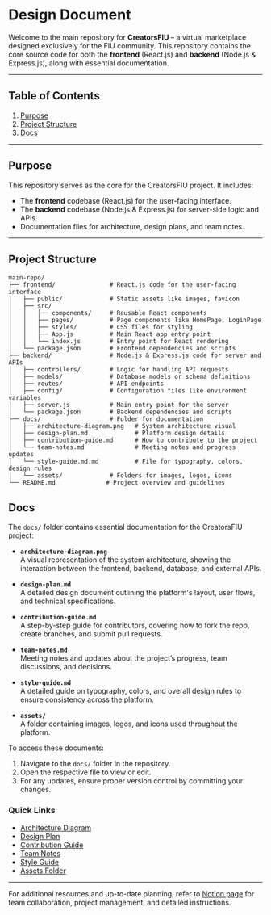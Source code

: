 # **Design Document**

Welcome to the main repository for **CreatorsFIU** – a virtual marketplace designed exclusively for the FIU community. This repository contains the core source code for both the **frontend** (React.js) and **backend** (Node.js & Express.js), along with essential documentation.

---

## **Table of Contents**
1. [Purpose](#purpose)
2. [Project Structure](#project-structure)
3. [Docs](#docs)


---

## **Purpose**
This repository serves as the core for the CreatorsFIU project. It includes:
- The **frontend** codebase (React.js) for the user-facing interface.
- The **backend** codebase (Node.js & Express.js) for server-side logic and APIs.
- Documentation files for architecture, design plans, and team notes.

---

## **Project Structure**

```plaintext
main-repo/
├── frontend/               # React.js code for the user-facing interface
│   ├── public/             # Static assets like images, favicon
│   ├── src/
│   │   ├── components/     # Reusable React components
│   │   ├── pages/          # Page components like HomePage, LoginPage
│   │   ├── styles/         # CSS files for styling
│   │   ├── App.js          # Main React app entry point
│   │   └── index.js        # Entry point for React rendering
│   └── package.json        # Frontend dependencies and scripts
├── backend/                # Node.js & Express.js code for server and APIs
│   ├── controllers/        # Logic for handling API requests
│   ├── models/             # Database models or schema definitions
│   ├── routes/             # API endpoints
│   ├── config/             # Configuration files like environment variables
│   ├── server.js           # Main entry point for the server
│   └── package.json        # Backend dependencies and scripts
├── docs/                   # Folder for documentation
│   ├── architecture-diagram.png   # System architecture visual
│   ├── design-plan.md             # Platform design details
│   ├── contribution-guide.md      # How to contribute to the project
│   └── team-notes.md              # Meeting notes and progress updates
│   └── style-guide.md.md          # File for typography, colors, design rules
│   └── assets/             # Folders for images, logos, icons
└── README.md              # Project overview and guidelines

```
## **Docs**

The `docs/` folder contains essential documentation for the CreatorsFIU project:

- **`architecture-diagram.png`**  
  A visual representation of the system architecture, showing the interaction between the frontend, backend, database, and external APIs.

- **`design-plan.md`**  
  A detailed design document outlining the platform's layout, user flows, and technical specifications.

- **`contribution-guide.md`**  
  A step-by-step guide for contributors, covering how to fork the repo, create branches, and submit pull requests.

- **`team-notes.md`**  
  Meeting notes and updates about the project’s progress, team discussions, and decisions.

- **`style-guide.md`**  
  A detailed guide on typography, colors, and overall design rules to ensure consistency across the platform.

- **`assets/`**  
  A folder containing images, logos, and icons used throughout the platform.

To access these documents:
1. Navigate to the `docs/` folder in the repository.
2. Open the respective file to view or edit.
3. For any updates, ensure proper version control by committing your changes.

### **Quick Links**
- [Architecture Diagram](docs/architecture-diagram.png)
- [Design Plan](docs/design-plan.md)
- [Contribution Guide](docs/contribution-guide.md)
- [Team Notes](docs/team-notes.md)
- [Style Guide](docs/style-guide.md)
- [Assets Folder](docs/assets/)

---

For additional resources and up-to-date planning, refer to [Notion page](https://www.notion.so/Getting-Started-187f2506fdf380a3a55ace9ca6915dde) for team collaboration, project management, and detailed instructions.

